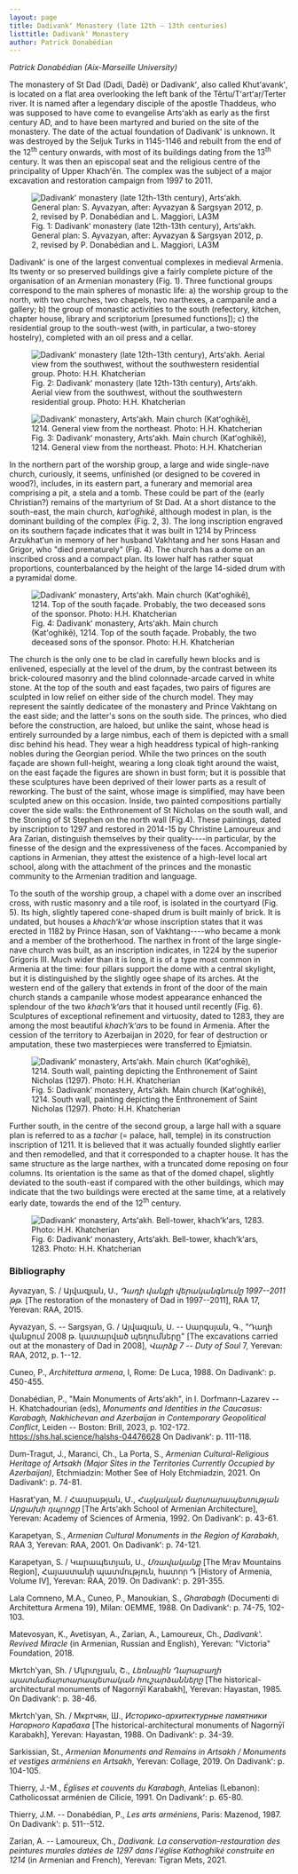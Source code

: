 ```yaml
---
layout: page
title: Dadivankʻ Monastery (late 12th – 13th centuries)
listtitle: Dadivankʻ Monastery
author: Patrick Donabédian
---
```

*Patrick Donabédian (Aix-Marseille University)*

The monastery of St Dad (Dadi, Dadē) or Dadivankʻ, also called
Khutʻavankʻ, is located on a flat area overlooking the left bank of the
Těrtu/Tʻartʻaṛ/Terter river. It is named after a legendary disciple of
the apostle Thaddeus, who was supposed to have come to evangelise
Artsʻakh as early as the first century AD, and to have been martyred and
buried on the site of the monastery. The date of the actual foundation
of Dadivankʻ is unknown. It was destroyed by the Seljuk Turks in
1145-1146 and rebuilt from the end of the 12<sup>th</sup> century onwards, with
most of its buildings dating from the 13<sup>th</sup> century. It was then an
episcopal seat and the religious centre of the principality of Upper
Khachʻēn. The complex was the subject of a major excavation and
restoration campaign from 1997 to 2011.

<figure>
  <img src="/public/dadivank1.jpg" alt="Dadivankʻ monastery (late 12th-13th century), Artsʻakh. General plan: S. Ayvazyan, after: Ayvazyan & Sargsyan 2012, p. 2, revised by P. Donabédian and L. Maggiori, LA3M">
  <figcaption>Fig. 1: Dadivankʻ monastery (late 12th-13th century), Artsʻakh. General plan: S. Ayvazyan, after: Ayvazyan & Sargsyan 2012, p. 2, revised by P. Donabédian and L. Maggiori, LA3M</figcaption>
</figure>

Dadivankʻ is one of the largest conventual complexes in medieval
Armenia. Its twenty or so preserved buildings give a fairly complete
picture of the organisation of an Armenian monastery (Fig. 1).
Three functional groups correspond to the main spheres of monastic life:
a) the worship group to the north, with two churches, two chapels, two
narthexes, a campanile and a gallery; b) the group of monastic
activities to the south (refectory, kitchen, chapter house, library and
scriptorium \[presumed functions\]); c) the residential group to the
south-west (with, in particular, a two-storey hostelry), completed with
an oil press and a cellar.

<figure>
  <img src="/public/dadivank2.jpg" alt="Dadivankʻ monastery (late 12th-13th century), Artsʻakh. Aerial view from the southwest, without the southwestern residential group. Photo: H.H. Khatcherian">
  <figcaption>Fig. 2: Dadivankʻ monastery (late 12th-13th century), Artsʻakh. Aerial view from the southwest, without the southwestern residential group. Photo: H.H. Khatcherian</figcaption>
</figure>

<figure>
  <img src="/public/dadivank3.jpg" alt="Dadivankʻ monastery, Artsʻakh. Main church (Katʻoghikē), 1214. General view from the northeast. Photo: H.H. Khatcherian">
  <figcaption>Fig. 3: Dadivankʻ monastery, Artsʻakh. Main church (Katʻoghikē), 1214. General view from the northeast. Photo: H.H. Khatcherian</figcaption>
</figure>

In the northern part of the worship group, a large and wide single-nave
church, curiously, it seems, unfinished (or designed to be covered in
wood?), includes, in its eastern part, a funerary and memorial area
comprising a pit, a stela and a tomb. These could be part of the (early
Christian?) remains of the martyrium of St Dad. At a short distance to
the south-east, the main church, *katʻoghikē*, although modest in plan,
is the dominant building of the complex (Fig. 2, 3). The long
inscription engraved on its southern façade indicates that it was built
in 1214 by Princess Arzukhatʻun in memory of her husband Vakhtang and
her sons Hasan and Grigor, who "died prematurely" (Fig. 4). The
church has a dome on an inscribed cross and a compact plan. Its lower
half has rather squat proportions, counterbalanced by the height of the
large 14-sided drum with a pyramidal dome.

<figure>
  <img src="/public/dadivank4.jpg" alt="Dadivankʻ monastery, Artsʻakh. Main church (Katʻoghikē), 1214. Top of the south façade. Probably, the two deceased sons of the sponsor. Photo: H.H. Khatcherian">
  <figcaption>Fig. 4: Dadivankʻ monastery, Artsʻakh. Main church (Katʻoghikē), 1214. Top of the south façade. Probably, the two deceased sons of the sponsor. Photo: H.H. Khatcherian</figcaption>
</figure>

The church is the only one to be clad in carefully hewn blocks and is
enlivened, especially at the level of the drum, by the contrast between
its brick-coloured masonry and the blind colonnade-arcade carved in
white stone. At the top of the south and east façades, two pairs of
figures are sculpted in low relief on either side of the church model.
They may represent the saintly dedicatee of the monastery and Prince
Vakhtang on the east side; and the latter's sons on the south side. The
princes, who died before the construction, are haloed, but unlike the
saint, whose head is entirely surrounded by a large nimbus, each of them
is depicted with a small disc behind his head. They wear a high
headdress typical of high-ranking nobles during the Georgian period.
While the two princes on the south façade are shown full-height, wearing
a long cloak tight around the waist, on the east façade the figures are
shown in bust form; but it is possible that these sculptures have been
deprived of their lower parts as a result of reworking. The bust of the
saint, whose image is simplified, may have been sculpted anew on this
occasion. Inside, two painted compositions partially cover the side
walls: the Enthronement of St Nicholas on the south wall, and the
Stoning of St Stephen on the north wall (Fig.4). These
paintings, dated by inscription to 1297 and restored in 2014-15 by
Christine Lamoureux and Ara Zarian, distinguish themselves by their
quality----in particular, by the finesse of the design and the
expressiveness of the faces. Accompanied by captions in Armenian, they
attest the existence of a high-level local art school, along with the
attachment of the princes and the monastic community to the Armenian
tradition and language.

To the south of the worship group, a chapel with a dome over an
inscribed cross, with rustic masonry and a tile roof, is isolated in the
courtyard (Fig. 5). Its high, slightly tapered cone-shaped drum
is built mainly of brick. It is undated, but houses a *khachʻkʻar* whose
inscription states that it was erected in 1182 by Prince Hasan, son of
Vakhtang----who became a monk and a member of the brotherhood. The
narthex in front of the large single-nave church was built, as an
inscription indicates, in 1224 by the superior Grigoris III. Much wider
than it is long, it is of a type most common in Armenia at the time:
four pillars support the dome with a central skylight, but it is
distinguished by the slightly ogee shape of its arches. At the western
end of the gallery that extends in front of the door of the main church
stands a campanile whose modest appearance enhanced the splendour of the
two *khachʻkʻar*s that it housed until recently (Fig. 6).
Sculptures of exceptional refinement and virtuosity, dated to 1283, they
are among the most beautiful *khachʻkʻar*s to be found in Armenia. After
the cession of the territory to Azerbaijan in 2020, for fear of
destruction or amputation, these two masterpieces were transferred to
Ējmiatsin.

<figure>
  <img src="/public/dadivank5.jpg" alt="Dadivankʻ monastery, Artsʻakh. Main church (Katʻoghikē), 1214. South wall, painting depicting the Enthronement of Saint Nicholas (1297). Photo: H.H. Khatcherian">
  <figcaption>Fig. 5: Dadivankʻ monastery, Artsʻakh. Main church (Katʻoghikē), 1214. South wall, painting depicting the Enthronement of Saint Nicholas (1297). Photo: H.H. Khatcherian</figcaption>
</figure>

Further south, in the centre of the second group, a large hall with a
square plan is referred to as a *tachar* (= palace, hall, temple) in its
construction inscription of 1211. It is believed that it was actually
founded slightly earlier and then remodelled, and that it corresponded
to a chapter house. It has the same structure as the large narthex, with
a truncated dome reposing on four columns. Its orientation is the same
as that of the domed chapel, slightly deviated to the south-east if
compared with the other buildings, which may indicate that the two
buildings were erected at the same time, at a relatively early date,
towards the end of the 12<sup>th</sup> century.

<figure>
  <img src="/public/dadivank6.jpg" alt="Dadivankʻ monastery, Artsʻakh. Bell-tower, khachʻkʻars, 1283. Photo: H.H. Khatcherian">
  <figcaption>Fig. 6: Dadivankʻ monastery, Artsʻakh. Bell-tower, khachʻkʻars, 1283. Photo: H.H. Khatcherian</figcaption>
</figure>

### Bibliography

Ayvazyan, S. / Այվազյան, Ս., *Դադի վանքի վերականգնումը 1997--2011 թթ.*
\[The restoration of the monastery of Dad in 1997--2011\], RAA 17,
Yerevan: RAA, 2015.

Ayvazyan, S. -- Sargsyan, G. / Այվազյան, Ս. -- Սարգսյան, Գ., "Դադի
վանքում 2008 թ. կատարված պեղումները" \[The excavations carried out at
the monastery of Dad in 2008\], *Վարձք* *7* -- *Duty of Soul* 7,
Yerevan: RAA, 2012, p. 1--12.

Cuneo, P., *Architettura armena*, I, Rome: De Luca, 1988. On Dadivankʻ:
p. 450-455.

Donabédian, P., "Main Monuments of Artsʻakh", in I. Dorfmann-Lazarev --
H. Khatchadourian (eds), *Monuments and Identities in the Caucasus: Karabagh,
Nakhichevan and Azerbaijan in Contemporary Geopolitical Conflict*,
Leiden -- Boston: Brill, 2023, p. 102-172.
<https://shs.hal.science/halshs-04476628> On Dadivankʻ: p. 111-118.

Dum-Tragut, J., Maranci, Ch., La Porta, S., *Armenian Cultural-Religious
Heritage of Artsakh (Major Sites in the Territories Currently Occupied
by Azerbaijan)*, Etchmiadzin: Mother See of Holy Etchmiadzin, 2021. On
Dadivankʻ: p. 74-81.

Hasratʻyan, M. / Հասրաթյան, Մ., *Հայկական ճարտարապետության Արցախի
դպրոցը* \[The Artsʻakh School of Armenian Architecture\], Yerevan:
Academy of Sciences of Armenia, 1992. On Dadivankʻ: p. 43-61.

Karapetyan, S., *Armenian Cultural Monuments in the Region of Karabakh*,
RAA 3, Yerevan: RAA, 2001. On Dadivankʻ: p. 74-121.

Karapetyan, S. / Կարապետյան, Ս., *Մռավականք* \[The Mṛav Mountains
Region\], Հայաստանի պատմություն, հատոր Դ \[History of Armenia,
Volume IV\], Yerevan: RAA, 2019. On Dadivankʻ: p. 291-355.

Lala Comneno, M.A., Cuneo, P., Manoukian, S., *Gharabagh* (Documenti di
Architettura Armena 19), Milan: OEMME, 1988. On Dadivankʻ: p. 74-75,
102-103.

Matevosyan, K., Avetisyan, A., Zarian, A., Lamoureux, Ch., *Dadivankʽ.
Revived Miracle* (in Armenian, Russian and English), Yerevan: "Victoria"
Foundation, 2018.

Mkrtchʽyan, Sh. / Մկրտչյան, Շ., *Լեռնային Ղարաբաղի պատմաճարտարապետական
հուշարձանները* \[The historical-architectural monuments of Nagornȳĭ
Karabakh\], Yerevan: Hayastan, 1985. On Dadivankʻ: p. 38-46.

Mkrtchʽyan, Sh. / Мкртчян, Ш., *Историко-архитектурные памятники
Нагорного Карабаха* \[The historical-architectural monuments of Nagornȳĭ
Karabakh\], Yerevan: Hayastan, 1988. On Dadivankʻ: p. 34-39.

Sarkissian, St., *Armenian Monuments and Remains in Artsakh / Monuments
et vestiges arméniens en Artsakh*, Yerevan: Collage, 2019. On Dadivankʻ:
p. 104-105.

Thierry, J.-M., *Églises et couvents du Karabagh*, Antelias (Lebanon):
Catholicossat arménien de Cilicie, 1991. On Dadivankʻ: p. 65-80.

Thierry, J.M. -- Donabédian, P., *Les arts arméniens*, Paris: Mazenod,
1987. On Dadivankʽ: p. 511--512.

Zarian, A. -- Lamoureux, Ch., *Dadivank.* *La conservation-restauration
des peintures murales datées de 1297 dans l'église Kathoghiké construite
en 1214* (in Armenian and French), Yerevan: Tigran Mets, 2021.
